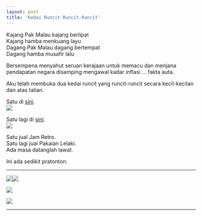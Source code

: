```yaml
---
layout: post
title: 'Kedai Runcit Runcit-Runcit'
---
```


Kajang Pak Malau kajang berlipat<br />
Kajang hamba menkuang layu<br />
Dagang Pak Malau dagang bertempat<br />
Dagang hamba musafir lalu<br />

Bersempena menyahut seruan kerajaan untuk memacu dan menjana pendapatan negara
disamping mengawal kadar inflasi ... fakta auta.

Aku telah membuka dua kedai runcit yang runcit-runcit secara kecil-kecilan dan
atas talian.

Satu di [sini](http://urban-retro.blogspot.com/).<br />
[![](http://4.bp.blogspot.com/_NMIurGem1PE/SSUzk1PVcoI/AAAAAAAABZY/BFzKExqQXIk/s320/banner.png)](http://4.bp.blogspot.com/_NMIurGem1PE/SSUzk1PVcoI/AAAAAAAABZY/BFzKExqQXIk/s320/banner.png)<br />

Satu lagi di [sini](http://the-shoplifters.blogspot.com/search/label/monday%20monsieur).<br />
[![](http://farm4.static.flickr.com/3045/2777579179_18ccdc3c35_o.gif)](http://farm4.static.flickr.com/3045/2777579179_18ccdc3c35_o.gif)<br />

Satu jual Jam Retro.<br />
Satu lagi jual Pakaian Lelaki.<br />
Ada masa datanglah lawat.<br />

Ini ada sedikit pratonton:

***

[![](http://3.bp.blogspot.com/_e86KQvrn6dg/SSkUpJaPjBI/AAAAAAAAAEI/UGwC2lZvTnI/s200/DSCN0174.JPG)](http://3.bp.blogspot.com/_e86KQvrn6dg/SSkUpJaPjBI/AAAAAAAAAEI/UGwC2lZvTnI/s1600-h/DSCN0174.JPG)[![](http://2.bp.blogspot.com/_e86KQvrn6dg/SSkUo5qv8gI/AAAAAAAAAEA/8so_8-rmVM4/s200/DSCN0168.JPG)](http://2.bp.blogspot.com/_e86KQvrn6dg/SSkUo5qv8gI/AAAAAAAAAEA/8so_8-rmVM4/s1600-h/DSCN0168.JPG)

[![](http://1.bp.blogspot.com/_e86KQvrn6dg/SSkUo-oiuII/AAAAAAAAAD4/zB7kbngek0I/s200/DSCN0194-1.JPG)](http://1.bp.blogspot.com/_e86KQvrn6dg/SSkUo-oiuII/AAAAAAAAAD4/zB7kbngek0I/s1600-h/DSCN0194-1.JPG)

[![](http://1.bp.blogspot.com/_e86KQvrn6dg/SSkUoYSw_0I/AAAAAAAAADw/f0fyBbAqg80/s200/DSCN0195.JPG)](http://1.bp.blogspot.com/_e86KQvrn6dg/SSkUoYSw_0I/AAAAAAAAADw/f0fyBbAqg80/s1600-h/DSCN0195.JPG)

***
